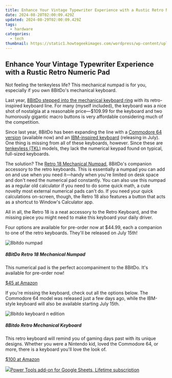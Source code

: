 ```yaml
---
title: Enhance Your Vintage Typewriter Experience with a Rustic Retro Numeric Pad
date: 2024-08-28T02:00:09.429Z
updated: 2024-08-29T02:00:09.429Z
tags:
  - hardware
categories:
  - tech
thumbnail: https://static1.howtogeekimages.com/wordpress/wp-content/uploads/2024/05/8bitd0-mechanical-numpad.png
---
```


## Enhance Your Vintage Typewriter Experience with a Rustic Retro Numeric Pad

Not feeling the tenkeyless life? This mechanical numpad is for you, especially if you own 8BitDo's mechanical keyboard.

 Last year, [8BitDo stepped into the mechanical keyboard ring](https://hardware-updates.techidaily.com/latest-sas-software-drivers-free-downloads-and-updates-for-windows-10-8-and-7/) with its retro-inspired keyboard line. For many (myself included), the keyboard was a nice shot of nostalgia at a reasonable price—$109.99 for the keyboard and two humorously gigantic macro buttons is very affordable considering much of the competition.

 Since last year, 8BitDo has been expanding the line with a [Commodore 64 version](https://some-techniques.techidaily.com/2024-approved-foremost-suggestions-premium-iphone-tone-makers/) (available now) and an [IBM-inspired keyboard](https://www.8bitdo.com/retro-mechanical-keyboard-m/) (releasing in July). One thing is missing from all of these keyboards, however. Since these are [tenkeyless (TKL)](https://android-transfer.techidaily.com/how-to-transfer-data-after-switching-from-itel-p55-to-latest-samsung-drfone-by-drfone-transfer-from-android-transfer-from-android/) models, they lack the numerical keypad found on typical, full-sized keyboards.

 The solution? The [Retro 18 Mechanical Numpad](https://www.amazon.com/8BitDo-Retro-Mechanical-Numpad-Gaming-Console/dp/B0D4QGX9QB?tag=hotoge-20&ascsubtag=UUhtgUeUpU2003427&asc%5Frefurl=https%3A%2F%2Fwww.howtogeek.com%2Fget-a-chunky-retro-numpad-for-your-chunky-retro-keyboard%2F&asc%5Fcampaign=Affiliate), 8BitDo's companion accessory to the retro keyboards. This is essentially a numpad you can add on and use when you need it—handy when you're limited on desk space and don't need the numerical pad constantly. You can also use this numpad as a regular old calculator if you need to do some quick math, a cute novelty most external numerical pads can't do. If you need your quick calculations on-screen, though, the Retro 18 also features a button that acts as a shortcut to Window's Calculator app.

 All in all, the Retro 18 is a neat accessory to the Retro Keyboard, and the missing piece you might need to make this keyboard your daily driver.

 Four options are available for pre-order now at $44.99, each a companion to one of the retro keyboards. They'll be released on July 15th!

![8bitdo numpad](https://static1.howtogeekimages.com/wordpress/wp-content/uploads/2024/05/8bitdo-numpad.png) 

#####  8BitDo Retro 18 Mechanical Numpad

This numerical pad is the perfect accompaniment to the 8BitDo. It's available for pre-order now!

[$45 at Amazon](https://www.amazon.com/8BitDo-Retro-Mechanical-Numpad-Gaming-Console/dp/B0D4QC8R4P?th=1&tag=hotoge-20&ascsubtag=UUhtgUeUpU2003427&asc%5Frefurl=https%3A%2F%2Fwww.howtogeek.com%2Fget-a-chunky-retro-numpad-for-your-chunky-retro-keyboard%2F&asc%5Fcampaign=Affiliate) 

 If you're missing the keyboard, check out all the options below. The Commodore 64 model was released just a few days ago, while the IBM-style keyboard will also be available starting July 15th.

![8bitdo keyboard n edition](https://static1.howtogeekimages.com/wordpress/wp-content/uploads/2024/02/8bitdo-keyboard-n-edition.png) 

#####  8Bitdo Retro Mechanical Keyboard

This retro keyboard will remind you of gaming days past with its unique designs. Whether you were a Nintendo kid, loved the Commodore 64, or more, there is a keyboard you'll love the look of.

[$100 at Amazon](https://www.amazon.com/dp/B0CCP8KYGG?th=1&tag=hotoge-20&ascsubtag=UUhtgUeUpU2003427&asc%5Frefurl=https%3A%2F%2Fwww.howtogeek.com%2Fget-a-chunky-retro-numpad-for-your-chunky-retro-keyboard%2F&asc%5Fcampaign=Affiliate)

<ins class="adsbygoogle"
     style="display:block"
     data-ad-format="autorelaxed"
     data-ad-client="ca-pub-7571918770474297"
     data-ad-slot="1223367746"></ins>



<ins class="adsbygoogle"
     style="display:block"
     data-ad-client="ca-pub-7571918770474297"
     data-ad-slot="8358498916"
     data-ad-format="auto"
     data-full-width-responsive="true"></ins>



<!-- affiliate ads begin -->
<a href="https://secure.2checkout.com/order/checkout.php?PRODS=4726807&QTY=1&AFFILIATE=108875&CART=1"><img src="https://secure.avangate.com/images/merchant/c14a8df1e1b4d5297e9cb30cb34d5a00/products/copy_copy_power-tools-48.png" border="0">Power Tools add-on for Google Sheets, Lifetime subscription</a>
<!-- affiliate ads end -->